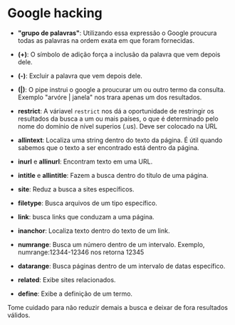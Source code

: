 # Google hacking

- **"grupo de palavras"**: Utilizando essa expressão o Google proucura todas as palavras na ordem exata em que foram fornecidas.

- **(+)**: O símbolo de adição força a inclusão da palavra que vem depois dele.

- **(-)**: Excluir a palavra que vem depois dele.

- **(|)**:  O pipe instrui o google a proucurar um ou outro termo da consulta. Exemplo "arvóre | janela" nos trara apenas um dos resultados.

- **restrict**: A váriavel `restrict` nos dá a oportunidade de restringir os resultados da busca a um ou mais países, o que é determinado pelo nome do domínio de nível superios (.us). Deve ser colocado na URL

- **allintext**:  Localiza uma string dentro do texto da página. É útil quando sabemos que o texto a ser encontrado está dentro da página.

- **inurl** e **allinurl**: Encontram texto em uma URL.

- **intitle** e **allintitle**: Fazem a busca dentro do título de uma página.

- **site**: Reduz a busca a sites específicos.

- **filetype**: Busca arquivos de um tipo específico.

- **link**: busca links que conduzam a uma página.

- **inanchor**: Localiza texto dentro do texto de um link.

- **numrange**: Busca um número dentro de um intervalo. Exemplo, numrange:12344-12346 nos retorna 12345

- **datarange**: Busca páginas dentro de um intervalo de datas específico.

- **related**: Exibe sites relacionados.

- **define**: Exibe a definição de um termo.

 Tome cuidado para não reduzir demais a busca e deixar de fora resultados válidos.
